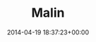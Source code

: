 ---
title:		"Malin"
type:		"photos"
mediatype:		"upload"
location:		"Berlin, Germany"
date:		"2014-04-19 18:37:23+00:00"
album:		"people"
filename:		"german-actress-forest.md"
series:		"unicorns"
cl_public_id:		"people/german-actress-forest"
cl_version:		1497005412
format:		"tiff"
bytes:		1849760
width:		810
height:		1440
colours:
- "#C49774"
- "#7C8633"
- "#2A2925"
- "#806D4D"
- "#CFAD7E"
- "#B3B84F"
- "#687927"
- "#282216"
- "#1A1D1B"
- "#ECDCC4"
- "#7E7941"
- "#15170B"
- "#8D674A"
- "#BBB66F"
- "#746C5F"
exposure_mode:		"Auto"
program:		"Program AE"
aperture:		"2.8"
focal_length:		"200.0 mm"
iso:		"640"
shutter_speed:		"1/250"
metering:		"Multi-segment"
flash:		"Off, Did not fire"
white_balance:		"As Shot"
colour_temp:		"6300"
has_crop:		"false"
orientation:		"Horizontal (normal)"
camera_model:		"NIKON D800"
lens_info:		"70-200mm f/2.8"
artist:		"No artist info"
x_resolution:		"300"
y_resolution:		"300"
---